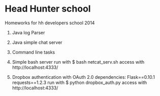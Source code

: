Head Hunter school
==================
Homeworks for hh developers school 2014

1. Java log Parser
2. Java simple chat server
3. Command line tasks

4. Simple bash server
  run with 
    $ bash netcat_serv.sh
  access with
    http://localhost:4333/

5. Dropbox authentication with OAuth 2.0
  dependencies:
    Flask==0.10.1
    requests==1.2.3
  run with
    $ python dropbox_auth.py
  access with 
    http://localhost:4333/